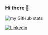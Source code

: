 ### Hi there 👋


![my GitHub stats](https://github-readme-stats.vercel.app/api?username=david-oh-git)

[![Linkedin](https://img.shields.io/badge/LinkedIn-0077B5?style=for-the-badge&logo=linkedin&logoColor=white)](https://www.linkedin.com/in/osemwota/)
